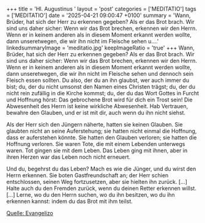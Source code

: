+++
title = 'Hl. Augustinus  '
layout = 'post'
categories = ['MEDITATIO']
tags = ['MEDITATIO']
date = '2025-04-21 09:00:47 +0100'
summary = 'Wann, Brüder, hat sich der Herr zu erkennen gegeben? Als er das Brot brach. Wir sind uns daher sicher: Wenn wir das Brot brechen, erkennen wir den Herrn. Wenn er in keinem anderen als in diesem Moment erkannt werden wollte, dann unseretwegen, die wir ihn nicht im Fleische sehen u....'
linkedsummaryImage = 'meditatio.jpg'
keepImageRatio = 'true'
+++
Wann, Brüder, hat sich der Herr zu erkennen gegeben? Als er das Brot brach. Wir sind uns daher sicher: Wenn wir das Brot brechen, erkennen wir den Herrn. Wenn er in keinem anderen als in diesem Moment erkannt werden wollte, dann unseretwegen, die wir ihn nicht im Fleische sehen und dennoch sein Fleisch essen sollten.<!--more--> Du also, der du an ihn glaubst, wer auch immer du bist; du, der du nicht umsonst den Namen eines Christen trägst; du, der du nicht rein zufällig in die Kirche kommst; du, der du das Wort Gottes in Furcht und Hoffnung hörst: Das gebrochene Brot wird für dich ein Trost sein! Die Abwesenheit des Herrn ist keine wirkliche Abwesenheit. Hab Vertrauen, bewahre den Glauben, und er ist mit dir, auch wenn du ihn nicht siehst. 

Als der Herr sich den Jüngern näherte, hatten sie keinen Glauben. Sie glaubten nicht an seine Auferstehung; sie hatten nicht einmal die Hoffnung, dass er auferstehen könnte. Sie hatten den Glauben verloren; sie hatten die Hoffnung verloren. Sie waren Tote, die mit einem Lebenden unterwegs waren. Tot gingen sie mit dem Leben. Das Leben ging mit ihnen, aber in ihren Herzen war das Leben noch nicht erneuert.

Und du, begehrst du das Leben? Mach es wie die Jünger, und du wirst den Herrn erkennen. Sie boten Gastfreundschaft an; der Herr schien entschlossen, seinen Weg fortzusetzen, aber sie hielten ihn zurück. […] Halte auch du den Fremden zurück, wenn du deinen Retter erkennen willst. […] Lerne, wo du den Herrn suchen, wo du ihn besitzen, wo du ihn erkennen kannst: indem du das Brot mit ihm teilst. 




[Quelle: Evangelizo](https://evangeliumtagfuertag.org/DE/gospel)
